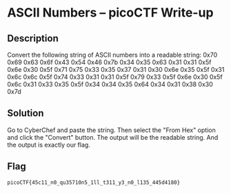 # ASCII Numbers – picoCTF Write-up

## Description

Convert the following string of ASCII numbers into a readable string:
0x70 0x69 0x63 0x6f 0x43 0x54 0x46 0x7b 0x34 0x35 0x63 0x31 0x31 0x5f 0x6e 0x30 0x5f 0x71 0x75 0x33 0x35 0x37 0x31 0x30 0x6e 0x35 0x5f 0x31 0x6c 0x6c 0x5f 0x74 0x33 0x31 0x31 0x5f 0x79 0x33 0x5f 0x6e 0x30 0x5f 0x6c 0x31 0x33 0x35 0x5f 0x34 0x34 0x35 0x64 0x34 0x31 0x38 0x30 0x7d

## Solution
Go to CyberChef and paste the string. Then select the "From Hex" option and click the "Convert" button. The output will be the readable string. And the output is exactly our flag.

## Flag
```
picoCTF{45c11_n0_qu35710n5_1ll_t311_y3_n0_l135_445d4180}
```

